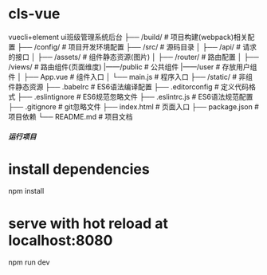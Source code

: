 # cls-vue
vuecli+element ui班级管理系统后台
├── /build/          # 项目构建(webpack)相关配置
├── /config/         # 项目开发环境配置
├── /src/            # 源码目录
│ ├── /api/          # 请求的接口
│ ├── /assets/       # 组件静态资源(图片)
│ ├── /router/       # 路由配置
│ ├── /views/        # 路由组件(页面维度)
    |——/public       # 公共组件
    |——/user         # 存放用户组件
│ ├── App.vue        # 组件入口
│ └── main.js        # 程序入口
├── /static/         # 非组件静态资源
├── .babelrc         # ES6语法编译配置
├── .editorconfig    # 定义代码格式
├── .eslintignore    # ES6规范忽略文件
├── .eslintrc.js     # ES6语法规范配置
├── .gitignore       # git忽略文件
├── index.html       # 页面入口
├── package.json     # 项目依赖
└── README.md        # 项目文档

##### 运行项目

# install dependencies 
npm install

# serve with hot reload at localhost:8080
npm run dev




